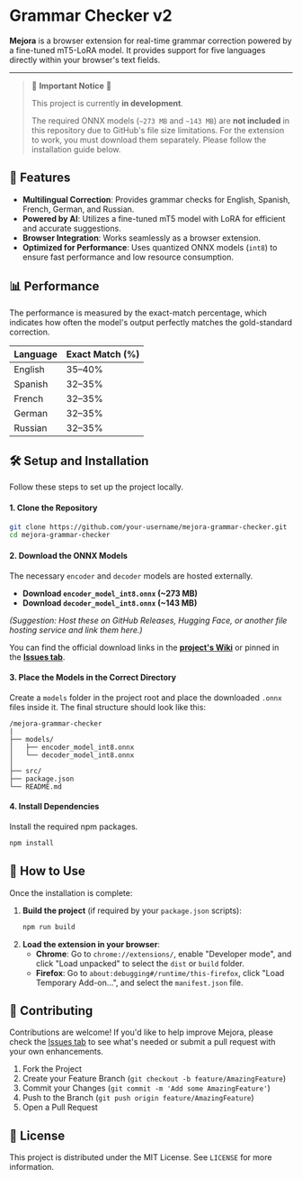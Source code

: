 
# Grammar Checker v2

[](https://www.google.com/search?q=https://github.com/user/repo)
[](https://www.google.com/search?q=https://github.com/user/repo)
[](https://www.google.com/search?q=https://github.com/user/repo)

**Mejora** is a browser extension for real-time grammar correction powered by a fine-tuned mT5-LoRA model. It provides support for five languages directly within your browser's text fields.

-----

> 🚧 **Important Notice** 🚧
>
> This project is currently **in development**.
>
> The required ONNX models (`~273 MB` and `~143 MB`) are **not included** in this repository due to GitHub's file size limitations. For the extension to work, you must download them separately. Please follow the installation guide below.

## 🚀 Features

  - **Multilingual Correction**: Provides grammar checks for English, Spanish, French, German, and Russian.
  - **Powered by AI**: Utilizes a fine-tuned mT5 model with LoRA for efficient and accurate suggestions.
  - **Browser Integration**: Works seamlessly as a browser extension.
  - **Optimized for Performance**: Uses quantized ONNX models (`int8`) to ensure fast performance and low resource consumption.

## 📊 Performance

The performance is measured by the exact-match percentage, which indicates how often the model's output perfectly matches the gold-standard correction.

| Language | Exact Match (%) |
| :--- | :--- |
| English | 35–40% |
| Spanish | 32–35% |
| French | 32–35% |
| German | 32–35% |
| Russian | 32–35% |

## 🛠️ Setup and Installation

Follow these steps to set up the project locally.

#### 1\. Clone the Repository

```bash
git clone https://github.com/your-username/mejora-grammar-checker.git
cd mejora-grammar-checker
```

#### 2\. Download the ONNX Models

The necessary `encoder` and `decoder` models are hosted externally.

  - **Download `encoder_model_int8.onnx` (\~273 MB)**
  - **Download `decoder_model_int8.onnx` (\~143 MB)**

*(Suggestion: Host these on GitHub Releases, Hugging Face, or another file hosting service and link them here.)*

You can find the official download links in the **[project's Wiki](https://www.google.com/search?q=https://github.com/your-username/mejora-grammar-checker/wiki)** or pinned in the **[Issues tab](https://www.google.com/search?q=https://github.com/your-username/mejora-grammar-checker/issues)**.

#### 3\. Place the Models in the Correct Directory

Create a `models` folder in the project root and place the downloaded `.onnx` files inside it. The final structure should look like this:

```
/mejora-grammar-checker
|
├── models/
│   ├── encoder_model_int8.onnx
│   └── decoder_model_int8.onnx
│
├── src/
├── package.json
└── README.md
```

#### 4\. Install Dependencies

Install the required npm packages.

```bash
npm install
```

## 🚀 How to Use

Once the installation is complete:

1.  **Build the project** (if required by your `package.json` scripts):
    ```bash
    npm run build
    ```
2.  **Load the extension in your browser**:
      - **Chrome**: Go to `chrome://extensions/`, enable "Developer mode", and click "Load unpacked" to select the `dist` or `build` folder.
      - **Firefox**: Go to `about:debugging#/runtime/this-firefox`, click "Load Temporary Add-on...", and select the `manifest.json` file.

## 🤝 Contributing

Contributions are welcome\! If you'd like to help improve Mejora, please check the [Issues tab](https://www.google.com/search?q=https://github.com/your-username/mejora-grammar-checker/issues) to see what's needed or submit a pull request with your own enhancements.

1.  Fork the Project
2.  Create your Feature Branch (`git checkout -b feature/AmazingFeature`)
3.  Commit your Changes (`git commit -m 'Add some AmazingFeature'`)
4.  Push to the Branch (`git push origin feature/AmazingFeature`)
5.  Open a Pull Request

## 📄 License

This project is distributed under the MIT License. See `LICENSE` for more information.

